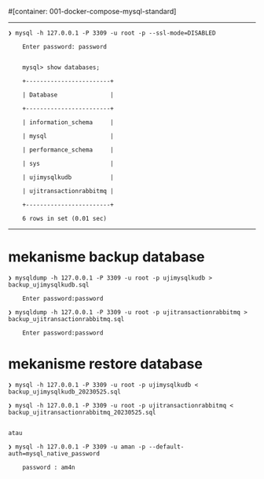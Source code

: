 #[container: 001-docker-compose-mysql-standard]

---



    ❯ mysql -h 127.0.0.1 -P 3309 -u root -p --ssl-mode=DISABLED

        Enter password: password


        mysql> show databases;

        +------------------------+

        | Database               |

        +------------------------+

        | information_schema     |

        | mysql                  |

        | performance_schema     |

        | sys                    |

        | ujimysqlkudb           |

        | ujitransactionrabbitmq |

        +------------------------+

        6 rows in set (0.01 sec)


---


# mekanisme backup database

    ❯ mysqldump -h 127.0.0.1 -P 3309 -u root -p ujimysqlkudb > backup_ujimysqlkudb.sql

        Enter password:password

    ❯ mysqldump -h 127.0.0.1 -P 3309 -u root -p ujitransactionrabbitmq > backup_ujitransactionrabbitmq.sql

        Enter password:password

# mekanisme restore database

    ❯ mysql -h 127.0.0.1 -P 3309 -u root -p ujimysqlkudb < backup_ujimysqlkudb_20230525.sql

    ❯ mysql -h 127.0.0.1 -P 3309 -u root -p ujitransactionrabbitmq < backup_ujitransactionrabbitmq_20230525.sql


    atau 

    ❯ mysql -h 127.0.0.1 -P 3309 -u aman -p --default-auth=mysql_native_password

        password : am4n
